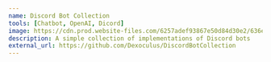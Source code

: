 ```yaml
---
name: Discord Bot Collection 
tools: [Chatbot, OpenAI, Dicord]
image: https://cdn.prod.website-files.com/6257adef93867e50d84d30e2/636e0b5061df29d55a92d945_full_logo_blurple_RGB.svg
description: A simple collection of implementations of Discord bots
external_url: https://github.com/Dexoculus/DiscordBotCollection
---
```


